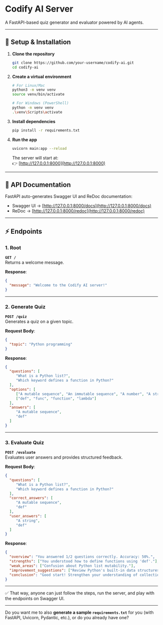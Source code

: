 # Codify AI Server

A FastAPI-based quiz generator and evaluator powered by AI agents.

---

## 🚀 Setup & Installation

1. **Clone the repository**
    ```bash
    git clone https://github.com/your-username/codify-ai.git
    cd codify-ai
    ```

2. **Create a virtual environment**
    ```bash
    # For Linux/Mac
    python3 -m venv venv
    source venv/bin/activate

    # For Windows (PowerShell)
    python -m venv venv
    .\venv\Scripts\activate
    ```

3. **Install dependencies**
    ```bash
    pip install -r requirements.txt
    ```

4. **Run the app**
    ```bash
    uvicorn main:app --reload
    ```
    The server will start at:  
    👉 [http://127.0.0.1:8000](http://127.0.0.1:8000)

---

## 📘 API Documentation

FastAPI auto-generates Swagger UI and ReDoc documentation:

- Swagger UI → [http://127.0.0.1:8000/docs](http://127.0.0.1:8000/docs)
- ReDoc → [http://127.0.0.1:8000/redoc](http://127.0.0.1:8000/redoc)

---

## ⚡ Endpoints

### 1. Root

**`GET /`**  
Returns a welcome message.

**Response**:
```json
{
  "message": "Welcome to the Codify AI server!"
}
```

---

### 2. Generate Quiz

**`POST /quiz`**  
Generates a quiz on a given topic.

**Request Body**:
```json
{
  "topic": "Python programming"
}
```

**Response**:
```json
{
  "questions": [
     "What is a Python list?",
     "Which keyword defines a function in Python?"
  ],
  "options": [
     ["A mutable sequence", "An immutable sequence", "A number", "A string"],
     ["def", "func", "function", "lambda"]
  ],
  "answers": [
     "A mutable sequence",
     "def"
  ]
}
```

---

### 3. Evaluate Quiz

**`POST /evaluate`**  
Evaluates user answers and provides structured feedback.

**Request Body**:
```json
{
  "questions": [
     "What is a Python list?",
     "Which keyword defines a function in Python?"
  ],
  "correct_answers": [
     "A mutable sequence",
     "def"
  ],
  "user_answers": [
     "A string",
     "def"
  ]
}
```

**Response**:
```json
{
  "overview": "You answered 1/2 questions correctly. Accuracy: 50%.",
  "strengths": ["You understood how to define functions using 'def'."],
  "weak_areas": ["Confusion about Python list mutability."],
  "improvement_suggestions": ["Review Python's built-in data structures."],
  "conclusion": "Good start! Strengthen your understanding of collections."
}
```

---

✅ That way, anyone can just follow the steps, run the server, and play with the endpoints on Swagger UI.

---

Do you want me to also **generate a sample `requirements.txt`** for you (with FastAPI, Uvicorn, Pydantic, etc.), or do you already have one?